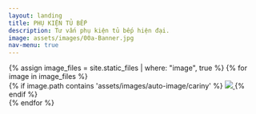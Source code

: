 ```yaml
---
layout: landing
title: PHỤ KIỆN TỦ BẾP
description: Tư vấn phụ kiện tủ bếp hiện đại.
image: assets/images/00a-Banner.jpg
nav-menu: true
---
```


<!-- Main -->
<div id="main">

<!-- One -->
<style>
.container-fluid {
    padding-right: 1px;
    padding-left: 1px;
    margin-right: auto;
    margin-left: auto;
}
</style>

<section id="photos">
<div class="container-fluid">
<div class="row-no-gutters">
	{% assign image_files = site.static_files | where: "image", true %}
	{% for image in image_files %}
	<div class="img_wrap">
		{% if image.path contains 'assets/images/auto-image/cariny' %}
		<a href="" class="portfolio-box">
		  <img src="{{site.baseurl}}{{ image.path }}" class="image" >	
		</a>
		{% endif %}
	</div>
   {% endfor %}
</div>
</div>
</section>
</div>

<!-- <script src="{{site.baseurl}}/js/photo-grid.js"></script> -->
<script>
function getRandomSize(min, max) {
  return Math.round(Math.random() * (max - min) + min);
}
</script>

</div>